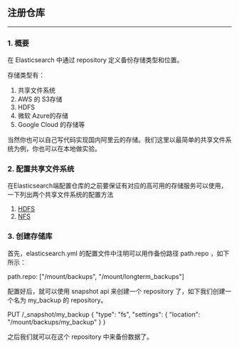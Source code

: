 ## 注册仓库

-----

### 1. 概要

在 Elasticsearch 中通过 repository 定义备份存储类型和位置。

存储类型有：

1. 共享文件系统
1. AWS 的 S3存储
1. HDFS
1. 微软 Azure的存储
1. Google Cloud 的存储等

当然你也可以自己写代码实现国内阿里云的存储。我们这里以最简单的共享文件系统为例，你也可以在本地做实验。

### 2. 配置共享文件系统

在Elasticsearch端配置仓库的之前要保证有对应的高可用的存储服务可以使用，一下列出两个共享文件系统的配置方法

1. [HDFS](HDFS/README.md)
1. [NFS](NFS/README.md)


### 3. 创建存储库


首先，elasticsearch.yml 的配置文件中注明可以用作备份路径 path.repo ，如下所示：

path.repo: ["/mount/backups", "/mount/longterm_backups"]

配置好后，就可以使用 snapshot api 来创建一个 repository 了，如下我们创建一个名为 my_backup 的 repository。

PUT /_snapshot/my_backup
{
  "type": "fs",
  "settings": {
    "location": "/mount/backups/my_backup"
  }
}

之后我们就可以在这个 repository 中来备份数据了。

